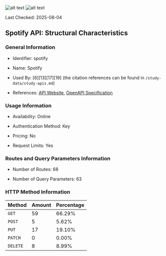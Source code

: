 ![alt text](https://img.shields.io/badge/OpenAPI_Specification-Valid-brightgreen.svg) ![alt text](https://img.shields.io/badge/Server_URL-Valid-brightgreen.svg)

Last Checked: 2025-08-04

## Spotify API: Structural Characteristics

### General Information

- Identifier: spotify

- Name: Spotify

- Used By: [6][13][17][19] (the citation references can be found in `/study-data/study-apis.md`)

- References: [API Website](https://developer.spotify.com), [OpenAPI Specification](https://github.com/sonallux/spotify-web-api/tree/main)

### Usage Information

- Availability: Online

- Authentication Method: Key

- Pricing: No

- Request Limits: Yes

### Routes and Query Parameters Information

- Number of Routes: 68

- Number of Query Parameters: 63

### HTTP Method Information

| Method | Amount | Percentage |
|--------|--------|------------|
| `GET` | 59 | 66.29% |
| `POST` | 5 | 5.62% |
| `PUT` | 17 | 19.10% |
| `PATCH` | 0 | 0.00% |
| `DELETE` | 8 | 8.99% |
